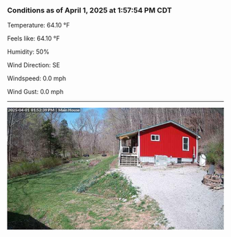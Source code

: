 ### Conditions as of April 1, 2025 at 1:57:54 PM CDT 

Temperature: 64.10 &deg;F

Feels like: 64.10 &deg;F

Humidity: 50%

Wind Direction: SE

Windspeed: 0.0 mph

Wind Gust: 0.0 mph

---

<img src="./images/latest.jpeg"/>

